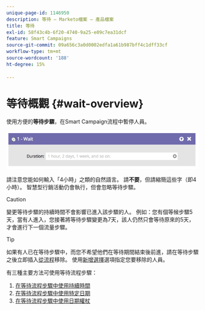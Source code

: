 ```yaml
---
unique-page-id: 1146950
description: 等待 — Marketo檔案 — 產品檔案
title: 等待
exl-id: 58f43c4b-6f20-4740-9a25-e09c7ea31dcf
feature: Smart Campaigns
source-git-commit: 09a656c3a0d0002edfa1a61b987bff4c1dff33cf
workflow-type: tm+mt
source-wordcount: '188'
ht-degree: 15%

---
```


# 等待概觀 {#wait-overview}

使用方便的&#x200B;**等待步驟**，在Smart Campaign流程中暫停人員。

![](assets/wait-overview-1.png)

請注意您能如何輸入「4小時」之類的自然語言。 請&#x200B;**不要**，但請縮簡這些字（即4小時）。 智慧型行銷活動仍會執行，但會忽略等待步驟。

>[!CAUTION]
>
>變更等待步驟的持續時間不會影響已進入該步驟的人。 例如：您有個等候步驟5天，當有人進入，您接著將等待步驟變更為7天，該人仍然只會等待原來的5天，才會進行下一個流量步驟。

>[!TIP]
>
>如果有人已在等待步驟中，而您不希望他們在等待期間結束後前進，請在等待步驟之後立即插入[從流程](/help/marketo/product-docs/core-marketo-concepts/smart-campaigns/flow-actions/remove-from-flow.md)移除。 使用[新增選擇](/help/marketo/product-docs/core-marketo-concepts/smart-campaigns/flow-actions/use-add-choice-in-a-flow-step.md)選項指定您要移除的人員。

有三種主要方法可使用等待流程步驟：

1. [在等待流程步驟中使用持續時間](/help/marketo/product-docs/core-marketo-concepts/smart-campaigns/flow-actions/wait/use-a-duration-in-a-wait-flow-step.md)
1. [在等待流程步驟中使用特定日期](/help/marketo/product-docs/core-marketo-concepts/smart-campaigns/flow-actions/wait/use-a-specific-date-in-a-wait-flow-step.md)
1. [在等待流程步驟中使用日期權杖](/help/marketo/product-docs/core-marketo-concepts/smart-campaigns/flow-actions/wait/use-a-date-token-in-a-wait-flow-step.md)
